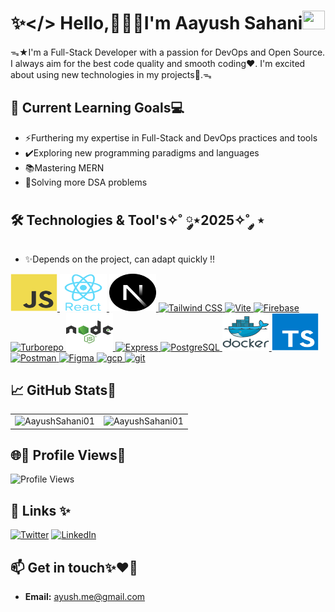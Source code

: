 <div align ="center">
 
 #  ✨</> Hello,👩🏻‍💻I'm Aayush Sahani<img src="https://raw.githubusercontent.com/MartinHeinz/MartinHeinz/master/wave.gif" width="36px" height="30px"> 
 
 
</div>

ᯓ★I'm a Full-Stack Developer with a passion for DevOps and Open Source. I always aim for the best code quality and smooth coding❤️. I'm excited about using new technologies in my projects🚀.ᯓ


## 🌱 Current Learning Goals💻  
- ⚡Furthering my expertise in Full-Stack and DevOps practices and tools  
- ✔️Exploring new programming paradigms and languages 
- 📚Mastering MERN 
- 💎Solving more DSA problems  

## 🛠️ Technologies & Tool's✧˚ ༘⋆2025✧˚ ༘ ⋆ 
-  ✨Depends on the project, can adapt quickly !!
<p align="left">
 <a href="https://developer.mozilla.org/en-US/docs/Web/JavaScript" target="_blank">
    <img src="https://raw.githubusercontent.com/devicons/devicon/master/icons/javascript/javascript-original.svg" alt="javascript" width="75px" height="60px" />
  </a> 
  <a href="https://reactjs.org/" target="_blank">
    <img src="https://raw.githubusercontent.com/devicons/devicon/master/icons/react/react-original-wordmark.svg" alt="react" width="75px" height="60px" />
  </a> 
  <a href="https://nextjs.org/" target="_blank">
    <img src="https://raw.githubusercontent.com/devicons/devicon/master/icons/nextjs/nextjs-original.svg" alt="nextjs" width="75px" height="60px" />
  </a>
  <a href="https://tailwindcss.com/" target="_blank">
    <img src="https://user-images.githubusercontent.com/25181517/202896760-337261ed-ee92-4979-84c4-d4b829c7355d.png" alt="Tailwind CSS" title="Tailwind CSS" width="75px" height="60px" />
  </a>
  <a href="https://vitejs.dev/" target="_blank">
    <img src="https://github-production-user-asset-6210df.s3.amazonaws.com/62091613/261395532-b40892ef-efb8-4b0e-a6b5-d1cfc2f3fc35.png" alt="Vite" title="Vite" width="75px" height="60px" />
  </a>
  <a href="https://firebase.google.com/" target="_blank">
    <img src="https://user-images.githubusercontent.com/25181517/189716855-2c69ca7a-5149-4647-936d-780610911353.png" alt="Firebase" title="Firebase" width="75px" height="60px" />
  </a>
  <a href="https://turbo.build/repo" target="_blank">
    <img src="https://user-images.githubusercontent.com/4060187/196936104-5797972c-ab10-4834-bd61-0d1e5f442c9c.png" alt="Turborepo" title="Turborepo" width="75px" height="60px" />
  </a>
   <a href="https://nodejs.org" target="_blank">
    <img src="https://raw.githubusercontent.com/devicons/devicon/master/icons/nodejs/nodejs-original-wordmark.svg" alt="nodejs" width="75px" height="60px" />
  </a> 
  <a href="https://expressjs.com/" target="_blank">
    <img src="https://user-images.githubusercontent.com/25181517/183859966-a3462d8d-1bc7-4880-b353-e2cbed900ed6.png" alt="Express" title="Express" width="75px" height="60px" />
  </a>
  <a href="https://www.postgresql.org/" target="_blank">
    <img src="https://user-images.githubusercontent.com/25181517/117208740-bfb78400-adf5-11eb-97bb-09072b6bedfc.png" alt="PostgreSQL" title="PostgreSQL" width="75px" height="60px" />
  </a>
  <a href="https://www.docker.com/" target="_blank">
    <img src="https://raw.githubusercontent.com/devicons/devicon/master/icons/docker/docker-original-wordmark.svg" alt="docker" width="75px" height="60px" />
  </a>
  <a href="https://www.typescriptlang.org/" target="_blank">
    <img src="https://raw.githubusercontent.com/devicons/devicon/master/icons/typescript/typescript-original.svg" alt="typescript" width="75px" height="60px" />
  </a>
  <a href="https://www.postman.com/" target="_blank">
    <img src="https://user-images.githubusercontent.com/25181517/192109061-e138ca71-337c-4019-8d42-4792fdaa7128.png" alt="Postman" title="Postman" width="60px" height="60px" />
  </a>
  <a href="https://www.figma.com/" target="_blank">
    <img src="https://user-images.githubusercontent.com/25181517/189715289-df3ee512-6eca-463f-a0f4-c10d94a06b2f.png" alt="Figma" title="Figma" width="60px" height="60px" />
  </a>
  <a href="https://cloud.google.com" target="_blank">
    <img src="https://www.vectorlogo.zone/logos/google_cloud/google_cloud-icon.svg" alt="gcp" width="60px" height="60px" />
  </a> 
  <a href="https://git-scm.com/" target="_blank">
    <img src="https://www.vectorlogo.zone/logos/git-scm/git-scm-icon.svg" alt="git" width="75px" height="60px" />
  </a> 
</p>

## 📈 GitHub Stats🔑  
<table>
  <tr>
    <td>
    <img src="https://github-readme-stats.vercel.app/api?username=AayushSahani01&count_private=true&show_icons=true&theme=radical&hide=issues,contribs" alt="AayushSahani01" /></td>
    <td><img src="https://github-readme-streak-stats.herokuapp.com?user=AayushSahani01&theme=radical&hide_border=true" alt="AayushSahani01" /></td>
  </tr>
</table>


## 🌐👀 Profile Views💫
![Profile Views](https://komarev.com/ghpvc/?username=AayushSahani01&style=flat&color=blue) 

## 🔗 Links ✨ 
<a href="https://x.com/Aa_yu_sh_2526_?s=09" target="__blank"><img src="https://img.shields.io/twitter/follow/Aayush_Sahani?style=social" alt="Twitter"></a>
<a href="https://www.linkedin.com/in/ayushsahani01" target="_blank"><img src="https://img.shields.io/badge/LinkedIn-%230077B5.svg?&style=flat-square&logo=linkedin&logoColor=white" alt="LinkedIn"></a>
</a>
  

## 📫 Get in touch✨❤️💫
- **Email:** [ayush.me@gmail.com](mailto:ayushsahani.me@gmail.com)
 
